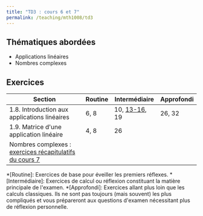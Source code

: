 ```yaml
---
title: "TD3 : cours 6 et 7"
permalink: /teaching/mth1008/td3
---
```


## Thématiques abordées
- Applications linéaires
- Nombres complexes

## Exercices

| Section                                                                                   | Routine | Intermédiaire                            | Approfondi |
| ----------------------------------------------------------------------------------------- | ------- | ---------------------------------------- | ---------- |
| 1.8. Introduction aux applications linéaires                                              | 6, 8    | 10, [13-16](/files/applications.zip), 19 | 26, 32     |
| 1.9. Matrice d'une application linéaire                                                   | 4, 8    | 26                                       |            |
| Nombres complexes : [exercices récapitulatifs du cours 7](/files/complexes-exercices.pdf) |         |                                          |

*[Routine]: Exercices de base pour éveiller les premiers réflexes.
*[Intermédiaire]: Exercices de calcul ou réflexion constituant la matière principale de l'examen.
*[Approfondi]: Exercices allant plus loin que les calculs classiques. Ils ne sont pas toujours (mais souvent) les plus compliqués et vous prépareront aux questions d'examen nécessitant plus de réflexion personnelle.
